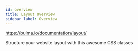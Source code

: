 ```yaml
---
id: overview
title: Layout Overview
sidebar_label: Overview
---
```


https://bulma.io/documentation/layout/

Structure your website layout with this awesome CSS classes
